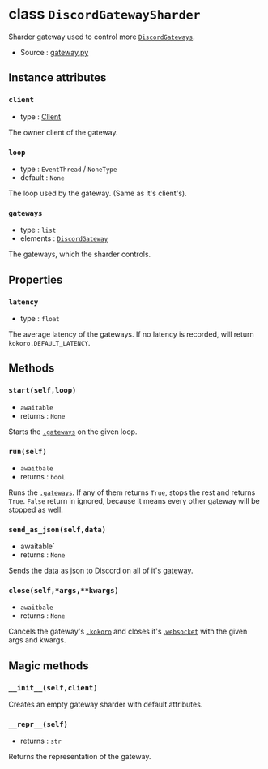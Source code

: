 # class `DiscordGatewaySharder`

Sharder gateway used to control more [`DiscordGateways`](DiscordGateway.md).

- Source : [gateway.py](https://github.com/HuyaneMatsu/hata/blob/master/hata/gateway.py)

## Instance attributes

### `client`

- type : [Client](Client.md)

The owner client of the gateway.

### `loop`

- type : `EventThread` / `NoneType`
- default : `None`

The loop used by the gateway. (Same as it's client's).

### `gateways`

- type : `list`
- elements : [`DiscordGateway`](DiscordGateway.md)

The gateways, which the sharder controls.

## Properties

### `latency`

- type : `float`

The average latency of the gateways. If no latency is recorded, will return
`kokoro.DEFAULT_LATENCY`.

## Methods

### `start(self,loop)`

- `awaitable`
- returns : `None`

Starts the [`.gateways`](#gateways) on the given loop.

### `run(self)`

- `awaitbale`
- returns : `bool`

Runs the [`.gateways`](#gateways). If any of them returns `True`, stops the
rest and returns `True`. `False` return in ignored, because it means every
other gateway will be stopped as well.

### `send_as_json(self,data)`

- awaitable`
- returns : `None`

Sends the data as json to Discord on all of it's [gateway](#gateways).

### `close(self,*args,**kwargs)`

- `awaitbale`
- returns : `None`

Cancels the gateway's [`.kokoro`](#kokoro) and closes it's [.`websocket`](#websocket)
with the given args and kwargs.

## Magic methods

### `__init__(self,client)`

Creates an empty gateway sharder with default attributes.

### `__repr__(self)`

- returns : `str`

Returns the representation of the gateway.
